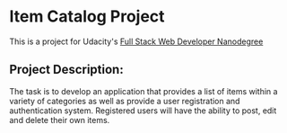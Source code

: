 # Item Catalog Project
This is a project for Udacity's [Full Stack Web Developer Nanodegree](https://www.udacity.com/course/full-stack-web-developer-nanodegree--nd004)
## Project Description:
The task is to develop an application that provides a list of items within a variety of categories as well as provide a user 
registration and authentication system. Registered users will have the ability to post, edit and delete their own items.
